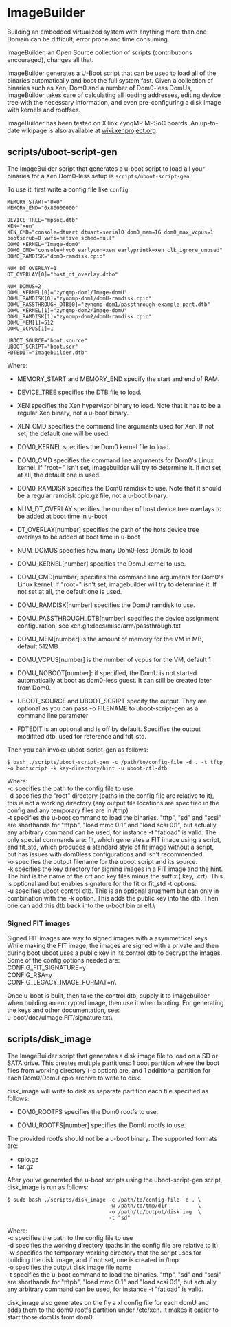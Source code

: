 # ImageBuilder

Building an embedded virtualized system with anything more than one
Domain can be difficult, error prone and time consuming.

ImageBuilder, an Open Source collection of scripts (contributions
encouraged), changes all that.

ImageBuilder generates a U-Boot script that can be used to load all of
the binaries automatically and boot the full system fast. Given a
collection of binaries such as Xen, Dom0 and a number of Dom0-less
DomUs, ImageBuilder takes care of calculating all loading addresses,
editing device tree with the necessary information, and even
pre-configuring a disk image with kernels and rootfses.

ImageBuilder has been tested on Xilinx ZynqMP MPSoC boards. An
up-to-date wikipage is also available at
[wiki.xenproject.org](https://wiki.xenproject.org/index.php?title=ImageBuilder).


## scripts/uboot-script-gen

The ImageBuilder script that generates a u-boot script to load all your
binaries for a Xen Dom0-less setup is `scripts/uboot-script-gen`.

To use it, first write a config file like `config`:

```
MEMORY_START="0x0"
MEMORY_END="0x80000000"

DEVICE_TREE="mpsoc.dtb"
XEN="xen"
XEN_CMD="console=dtuart dtuart=serial0 dom0_mem=1G dom0_max_vcpus=1 bootscrub=0 vwfi=native sched=null"
DOM0_KERNEL="Image-dom0"
DOM0_CMD="console=hvc0 earlycon=xen earlyprintk=xen clk_ignore_unused"
DOM0_RAMDISK="dom0-ramdisk.cpio"

NUM_DT_OVERLAY=1
DT_OVERLAY[0]="host_dt_overlay.dtbo"

NUM_DOMUS=2
DOMU_KERNEL[0]="zynqmp-dom1/Image-domU"
DOMU_RAMDISK[0]="zynqmp-dom1/domU-ramdisk.cpio"
DOMU_PASSTHROUGH_DTB[0]="zynqmp-dom1/passthrough-example-part.dtb"
DOMU_KERNEL[1]="zynqmp-dom2/Image-domU"
DOMU_RAMDISK[1]="zynqmp-dom2/domU-ramdisk.cpio"
DOMU_MEM[1]=512
DOMU_VCPUS[1]=1

UBOOT_SOURCE="boot.source"
UBOOT_SCRIPT="boot.scr"
FDTEDIT="imagebuilder.dtb"
```

Where:
- MEMORY_START and MEMORY_END specify the start and end of RAM.

- DEVICE_TREE specifies the DTB file to load.

- XEN specifies the Xen hypervisor binary to load. Note that it has to
  be a regular Xen binary, not a u-boot binary.

- XEN_CMD specifies the command line arguments used for Xen.  If not
  set, the default one will be used.

- DOM0_KERNEL specifies the Dom0 kernel file to load.

- DOM0_CMD specifies the command line arguments for Dom0's Linux
  kernel.  If "root=" isn't set, imagebuilder will try to determine it.
  If not set at all, the default one is used.

- DOM0_RAMDISK specifies the Dom0 ramdisk to use. Note that it should be
  a regular ramdisk cpio.gz file, not a u-boot binary.

- NUM_DT_OVERLAY specifies the number of host device tree overlays to be
  added at boot time in u-boot

- DT_OVERLAY[number] specifies the path of the hots device tree overlays
  to be added at boot time in u-boot

- NUM_DOMUS specifies how many Dom0-less DomUs to load

- DOMU_KERNEL[number] specifies the DomU kernel to use.

- DOMU_CMD[number] specifies the command line arguments for Dom0's Linux
  kernel.  If "root=" isn't set, imagebuilder will try to determine it.
  If not set at all, the default one is used.

- DOMU_RAMDISK[number] specifies the DomU ramdisk to use.

- DOMU_PASSTHROUGH_DTB[number] specifies the device assignment
  configuration, see xen.git:docs/misc/arm/passthrough.txt

- DOMU_MEM[number] is the amount of memory for the VM in MB, default 512MB

- DOMU_VCPUS[number] is the number of vcpus for the VM, default 1

- DOMU_NOBOOT[number]: if specified, the DomU is not started
  automatically at boot as dom0-less guest. It can still be created
  later from Dom0.

- UBOOT_SOURCE and UBOOT_SCRIPT specify the output. They are optional
  as you can pass -o FILENAME to uboot-script-gen as a command line
  parameter

- FDTEDIT is an optional and is off by default.  Specifies the output
  modifited dtb, used for reference and fdt_std.

Then you can invoke uboot-script-gen as follows:

```
$ bash ./scripts/uboot-script-gen -c /path/to/config-file -d . -t tftp -o bootscript -k key-directory/hint -u uboot-ctl-dtb
```

Where:\
-c specifies the path to the config file to use\
-d specifies the "root" directory (paths in the config file are relative
   to it), this is not a working directory (any output file locations
   are specified in the config and any temporary files are in /tmp)\
-t specifies the u-boot command to load the binaries. "tftp", "sd" and
   "scsi" are shorthands for "tftpb", "load mmc 0:1" and
   "load scsi 0:1", but actually any arbitrary command can be used, for
   instance -t "fatload" is valid.  The only special commands are:
   fit, which generates a FIT image using a script, and fit_std, which
   produces a standard style of fit image without a script, but has
   issues with dom0less configurations and isn't recommended. \
-o specifies the output filename for the uboot script and its source.\
-k specifies the key directory for signing images in a FIT image and the
   hint.  The hint is the name of the crt and key files minus the
   suffix (<hint>.key, <hint>.crt).  This is optional and but enables
   signature for the fit or fit_std -t options.\
-u specifies uboot control dtb.  This is an optional arugment but can
   only in combination with the -k option.  This adds the public key
   into the dtb.  Then one can add this dtb back into the u-boot bin or
   elf.\

### Signed FIT images

Signed FIT images are way to signed images with a asymmetrical keys.
While making the FIT image, the images are signed with a private and
then during boot uboot uses a public key in its control dtb to decrypt
the images.  Some of the config options needed are:\
CONFIG_FIT_SIGNATURE=y\
CONFIG_RSA=y\
CONFIG_LEGACY_IMAGE_FORMAT=n\

Once u-boot is built, then take the control dtb, supply it to
imagebuilder when building an encrypted image, then use it when booting.
For generating the keys and other documentation, see:\
u-boot/doc/uImage.FIT/signature.txt\


## scripts/disk\_image

The ImageBuilder script that generates a disk image file to load on a SD
or SATA drive.  This creates multiple partitions: 1 boot partition where
the boot files from working directory (-c option) are, and 1 additional
partition for each Dom0/DomU cpio archive to write to disk.

disk\_image will write to disk as separate partition each file specified
as follows:

- DOM0_ROOTFS specifies the Dom0 rootfs to use.

- DOMU_ROOTFS[number] specifies the DomU rootfs to use.

The provided rootfs should not be a u-boot binary. The supported
formats are:

- cpio.gz
- tar.gz

After you've generated the u-boot scripts using the uboot-script-gen
script, disk_image is run as follows:

```
$ sudo bash ./scripts/disk_image -c /path/to/config-file -d . \
                                 -w /path/to/tmp/dir          \
                                 -o /path/to/output/disk.img  \
                                 -t "sd"
```

Where:\
-c specifies the path to the config file to use\
-d specifies the working directory (paths in the config file are relative
   to it)\
-w specifies the temporary working directory that the script uses for
   building the disk image, and if not set, one is created in /tmp\
-o specifies the output disk image file name\
-t specifies the u-boot command to load the binaries. "tftp", "sd" and
   "scsi" are shorthands for "tftpb", "load mmc 0:1" and
   "load scsi 0:1", but actually any arbitrary command can be used, for
   instance -t "fatload" is valid.


disk_image also generates on the fly a xl config file for each domU and
adds them to the dom0 rootfs partition under /etc/xen. It makes it
easier to start those domUs from dom0.
